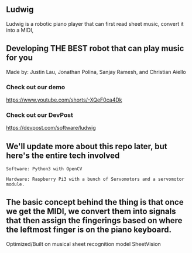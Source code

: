 ## Ludwig

Ludwig is a robotic piano player that can first read sheet music, convert it into a MIDI, 
## Developing THE BEST robot that can play music for you
Made by: Justin Lau, Jonathan Polina, Sanjay Ramesh, and Christian Aiello

### Check out our demo
https://www.youtube.com/shorts/-XQeF0ca4Dk
### Check out our DevPost
https://devpost.com/software/ludwig

## We'll update more about this repo later, but here's the entire tech involved
```
Software: Python3 with OpenCV
```

```
Hardware: Raspberry Pi3 with a bunch of Servomotors and a servomotor module.
```

## The basic concept behind the thing is that once we get the MIDI, we convert them into signals that then assign the fingerings based on where the leftmost finger is on the piano keyboard. 

Optimized/Built on musical sheet recognition model SheetVision
